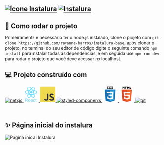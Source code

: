 <h2 >
<a href="https://www.figma.com/file/HwMEsYgZ7aJ6fKvLW024D0/Instalura-Icon?node-id=0%3A1" target="_blank" rel="noopener noreferrer" title="Ícone Instalura Figma"><img src="https://i.postimg.cc/MZddxKkV/alura-Iconalura-Icon.png" alt="Ícone Instalura" width="80" height=""/></a>
<a href="https://instalura-base-git-develop-rayanne-barros.vercel.app/" target="_blank" rel="noopener noreferrer" title="Site Instalura"><img width="300" alt="Instalura" src="https://user-images.githubusercontent.com/65976843/127219934-d447ab22-4ad6-4706-9c8d-ffc8f810f146.png" /></a>
</h2>

## 📍 Como rodar o projeto

Primeiramente é necessário ter o node.js instalado, clone o projeto com `git clone https://github.com/rayanne-barros/instalura-base`, após clonar o projeto, no terminal do seu editor de código digite o seguinte comando `npm install` para instalar todas as dependencias, e em seguida use `npm run dev` para rodar o projeto que você deve acessar no localhost.
 
 ## 💻 Projeto construído com
<p align="left"> <a href="https://nextjs.org/" target="_blank"> <img src="https://raw.githubusercontent.com/samfromaway/samfromaway/master/.github/images/nextjs.png" alt="netxjs" width="50" height="50"/> <a href="https://reactjs.org/" target="_blank"> <img src="https://raw.githubusercontent.com/devicons/devicon/master/icons/react/react-original-wordmark.svg" alt="react" width="50" height="50"/> </a> <a href="https://developer.mozilla.org/en-US/docs/Web/JavaScript" target="_blank"> <img src="https://raw.githubusercontent.com/devicons/devicon/master/icons/javascript/javascript-original.svg" alt="javascript" width="50" height="50"/> </a> <a href="#" target="_blank"> <img src="https://miro.medium.com/max/318/1*p1TndLk3UsGPBsM7qHPZIw.png" alt="styled-components" width="50" height="50"/> </a> <a href="https://www.w3schools.com/css/" target="_blank"> <img src="https://raw.githubusercontent.com/devicons/devicon/master/icons/css3/css3-original-wordmark.svg" alt="css3" width="50" height="50"/> </a> <a href="https://www.w3.org/html/" target="_blank"> <img src="https://raw.githubusercontent.com/devicons/devicon/master/icons/html5/html5-original-wordmark.svg" alt="html5" width="50" height="50"/> </a>   </a> <a href="https://git-scm.com/" target="_blank"> <img src="https://www.vectorlogo.zone/logos/git-scm/git-scm-icon.svg" alt="git" width="50" height="50"/> </a>  </p>
<br>

## ✨ Página inicial do instalura
<img src="https://raw.githubusercontent.com/alura-challenges/instalura-base/main/_docs/projeto-base.png" alt="Pagina inicial Instalura" width="800" height=""/>



  
  






